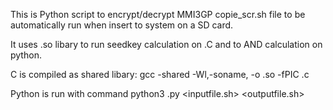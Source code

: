 This is Python script to encrypt/decrypt MMI3GP copie_scr.sh file to be
automatically run when insert to system on a SD card. 

It uses .so libary to run seedkey calculation on .C and to AND calculation 
on python.

C is compiled as shared libary:
gcc -shared -Wl,-soname,<nameoflibary> -o <outputfile>.so -fPIC <sourcecode>.c 

Python is run with command python3 <name>.py <inputfile.sh> <outputfile.sh>
